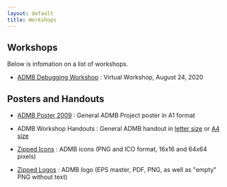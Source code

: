```yaml
---
layout: default
title: Workshops
---
```


Workshops
---------

Below is infomation on a list of workshops.

* [ADMB Debugging Workshop](ADMB-Debugging-Tutorial.pdf)
: Virtual Workshop, August 24, 2020

Posters and Handouts
--------------------

* [ADMB Poster 2009](ADMB_poster-A1-3-09.pdf)
: General ADMB Project poster in A1 format

* ADMB Workshop Handouts
: General ADMB handout in [letter size](handout_letter_size.pdf) or [A4 size](handout_A4.pdf)

* [Zipped Icons](icons.zip)
: ADMB icons (PNG and ICO format, 16x16 and 64x64 pixels)

* [Zipped Logos](logo.zip)
: ADMB logo (EPS master, PDF, PNG, as well as "empty" PNG without text)
